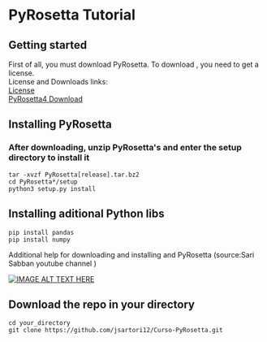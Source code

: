 # PyRosetta Tutorial

## Getting started

First of all, you must download PyRosetta. To download , you need to get a license.
<br />
License and Downloads links:
<br />
[License](https://www.rosettacommons.org/software/license-and-download)
<br />
[PyRosetta4 Download](https://graylab.jhu.edu/download/PyRosetta4/archive/release/)



## Installing PyRosetta
### After downloading, unzip PyRosetta's and enter the setup directory to install it
```
tar -xvzf PyRosetta[release].tar.bz2
cd PyRosetta*/setup
python3 setup.py install
```
## Installing aditional Python libs
```
pip install pandas
pip install numpy
```

Additional help for downloading and installing and PyRosetta (source:Sari Sabban youtube channel )

[![IMAGE ALT TEXT HERE](https://img.youtube.com/vi/UEaFmUMEL9c/0.jpg)](https://www.youtube.com/watch?v=UEaFmUMEL9c)


## Download the repo in your directory

```
cd your_directory
git clone https://github.com/jsartori12/Curso-PyRosetta.git
```
